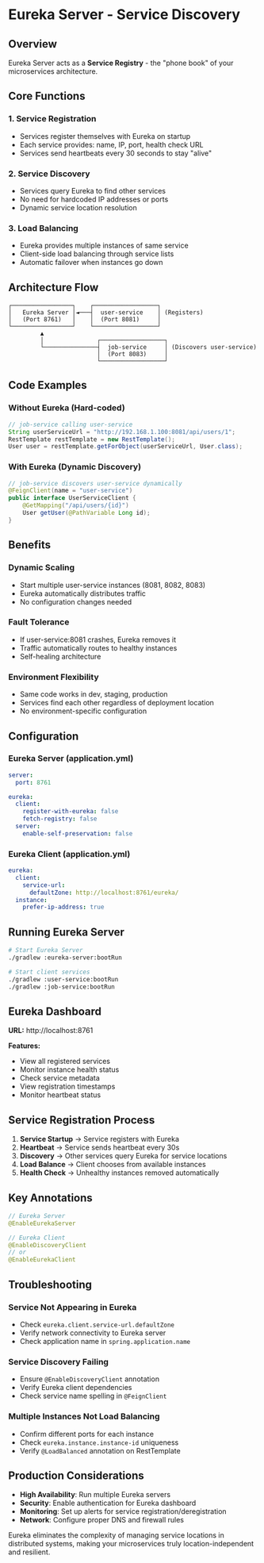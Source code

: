 # Eureka Server - Service Discovery

## Overview
Eureka Server acts as a **Service Registry** - the "phone book" of your microservices architecture.

## Core Functions

### 1. Service Registration
- Services register themselves with Eureka on startup
- Each service provides: name, IP, port, health check URL
- Services send heartbeats every 30 seconds to stay "alive"

### 2. Service Discovery
- Services query Eureka to find other services
- No need for hardcoded IP addresses or ports
- Dynamic service location resolution

### 3. Load Balancing
- Eureka provides multiple instances of same service
- Client-side load balancing through service lists
- Automatic failover when instances go down

## Architecture Flow

```
┌─────────────────┐    ┌──────────────────┐
│   Eureka Server │◄───┤  user-service    │ (Registers)
│   (Port 8761)   │    │  (Port 8081)     │
└─────────────────┘    └──────────────────┘
         ▲                       
         │               ┌──────────────────┐
         └───────────────┤  job-service     │ (Discovers user-service)
                         │  (Port 8083)     │
                         └──────────────────┘
```

## Code Examples

### Without Eureka (Hard-coded)
```java
// job-service calling user-service
String userServiceUrl = "http://192.168.1.100:8081/api/users/1";
RestTemplate restTemplate = new RestTemplate();
User user = restTemplate.getForObject(userServiceUrl, User.class);
```

### With Eureka (Dynamic Discovery)
```java
// job-service discovers user-service dynamically
@FeignClient(name = "user-service")
public interface UserServiceClient {
    @GetMapping("/api/users/{id}")
    User getUser(@PathVariable Long id);
}
```

## Benefits

### Dynamic Scaling
- Start multiple user-service instances (8081, 8082, 8083)
- Eureka automatically distributes traffic
- No configuration changes needed

### Fault Tolerance
- If user-service:8081 crashes, Eureka removes it
- Traffic automatically routes to healthy instances
- Self-healing architecture

### Environment Flexibility
- Same code works in dev, staging, production
- Services find each other regardless of deployment location
- No environment-specific configuration

## Configuration

### Eureka Server (application.yml)
```yaml
server:
  port: 8761

eureka:
  client:
    register-with-eureka: false
    fetch-registry: false
  server:
    enable-self-preservation: false
```

### Eureka Client (application.yml)
```yaml
eureka:
  client:
    service-url:
      defaultZone: http://localhost:8761/eureka/
  instance:
    prefer-ip-address: true
```

## Running Eureka Server

```bash
# Start Eureka Server
./gradlew :eureka-server:bootRun

# Start client services
./gradlew :user-service:bootRun
./gradlew :job-service:bootRun
```

## Eureka Dashboard

**URL:** http://localhost:8761

**Features:**
- View all registered services
- Monitor instance health status
- Check service metadata
- View registration timestamps
- Monitor heartbeat status

## Service Registration Process

1. **Service Startup** → Service registers with Eureka
2. **Heartbeat** → Service sends heartbeat every 30s
3. **Discovery** → Other services query Eureka for service locations
4. **Load Balance** → Client chooses from available instances
5. **Health Check** → Unhealthy instances removed automatically

## Key Annotations

```java
// Eureka Server
@EnableEurekaServer

// Eureka Client
@EnableDiscoveryClient
// or
@EnableEurekaClient
```

## Troubleshooting

### Service Not Appearing in Eureka
- Check `eureka.client.service-url.defaultZone`
- Verify network connectivity to Eureka server
- Check application name in `spring.application.name`

### Service Discovery Failing
- Ensure `@EnableDiscoveryClient` annotation
- Verify Eureka client dependencies
- Check service name spelling in `@FeignClient`

### Multiple Instances Not Load Balancing
- Confirm different ports for each instance
- Check `eureka.instance.instance-id` uniqueness
- Verify `@LoadBalanced` annotation on RestTemplate

## Production Considerations

- **High Availability**: Run multiple Eureka servers
- **Security**: Enable authentication for Eureka dashboard
- **Monitoring**: Set up alerts for service registration/deregistration
- **Network**: Configure proper DNS and firewall rules

Eureka eliminates the complexity of managing service locations in distributed systems, making your microservices truly location-independent and resilient.